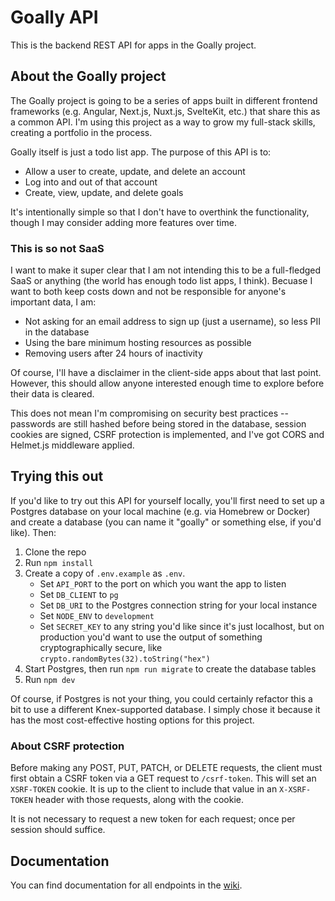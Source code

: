 # Goally API

This is the backend REST API for apps in the Goally project.

## About the Goally project

The Goally project is going to be a series of apps built in different frontend frameworks (e.g. Angular, Next.js, Nuxt.js, SvelteKit, etc.) that share this as a common API. I'm using this project as a way to grow my full-stack skills, creating a portfolio in the process.

Goally itself is just a todo list app. The purpose of this API is to:

- Allow a user to create, update, and delete an account
- Log into and out of that account
- Create, view, update, and delete goals

It's intentionally simple so that I don't have to overthink the functionality, though I may consider adding more features over time.

### This is so not SaaS

I want to make it super clear that I am not intending this to be a full-fledged SaaS or anything (the world has enough todo list apps, I think). Becuase I want to both keep costs down and not be responsible for anyone's important data, I am:

- Not asking for an email address to sign up (just a username), so less PII in the database
- Using the bare minimum hosting resources as possible
- Removing users after 24 hours of inactivity

Of course, I'll have a disclaimer in the client-side apps about that last point. However, this should allow anyone interested enough time to explore before their data is cleared.

This does not mean I'm compromising on security best practices -- passwords are still hashed before being stored in the database, session cookies are signed, CSRF protection is implemented, and I've got CORS and Helmet.js middleware applied.

## Trying this out

If you'd like to try out this API for yourself locally, you'll first need to set up a Postgres database on your local machine (e.g. via Homebrew or Docker) and create a database (you can name it "goally" or something else, if you'd like). Then:

1. Clone the repo
2. Run `npm install`
3. Create a copy of `.env.example` as `.env`.
   - Set `API_PORT` to the port on which you want the app to listen
   - Set `DB_CLIENT` to `pg`
   - Set `DB_URI` to the Postgres connection string for your local instance
   - Set `NODE_ENV` to `development`
   - Set `SECRET_KEY` to any string you'd like since it's just localhost, but on production you'd want to use the output of something cryptographically secure, like `crypto.randomBytes(32).toString("hex")`
4. Start Postgres, then run `npm run migrate` to create the database tables
5. Run `npm dev`

Of course, if Postgres is not your thing, you could certainly refactor this a bit to use a different Knex-supported database. I simply chose it because it has the most cost-effective hosting options for this project.

### About CSRF protection

Before making any POST, PUT, PATCH, or DELETE requests, the client must first obtain a CSRF token via a GET request to `/csrf-token`. This will set an `XSRF-TOKEN` cookie. It is up to the client to include that value in an `X-XSRF-TOKEN` header with those requests, along with the cookie.

It is not necessary to request a new token for each request; once per session should suffice.

## Documentation

You can find documentation for all endpoints in the [wiki](https://github.com/t-bowersox/goally-api/wiki).
